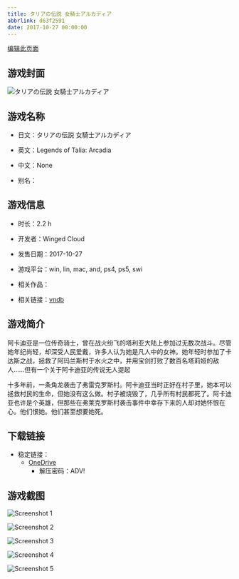 ```yaml
---
title: タリアの伝説 女騎士アルカディア
abbrlink: d63f2591
date: 2017-10-27 00:00:00
---
```

[编辑此页面](https://github.com/ACG-3/ADV3-source/blob/main/source/_posts/games/%E3%82%BF%E3%83%AA%E3%82%A2%E3%81%AE%E4%BC%9D%E8%AA%AC%20%E5%A5%B3%E9%A8%8E%E5%A3%AB%E3%82%A2%E3%83%AB%E3%82%AB%E3%83%87%E3%82%A3%E3%82%A2.md)

## 游戏封面

![タリアの伝説 女騎士アルカディア](https://pan.timero.xyz/onedrive/img_lib_001/%E3%82%BF%E3%83%AA%E3%82%A2%E3%81%AE%E4%BC%9D%E8%AA%AC%20%E5%A5%B3%E9%A8%8E%E5%A3%AB%E3%82%A2%E3%83%AB%E3%82%AB%E3%83%87%E3%82%A3%E3%82%A2_cover.avif)


## 游戏名称

- 日文：タリアの伝説 女騎士アルカディア
- 英文：Legends of Talia: Arcadia
- 中文：None

- 别名：


## 游戏信息

- 时长：2.2 h
- 开发者：Winged Cloud
- 发售日期：2017-10-27
- 游戏平台：win, lin, mac, and, ps4, ps5, swi
- 相关作品：

- 相关链接：[vndb](https://vndb.org/v22009)


## 游戏简介

阿卡迪亚是一位传奇骑士，曾在战火纷飞的塔利亚大陆上参加过无数次战斗。尽管她年纪尚轻，却深受人民爱戴，许多人认为她是凡人中的女神。她年轻时参加了卡达斯之战，拯救了阿玛兰斯村于水火之中，并用宝剑打败了数百名塔莉娅的敌人......但有一个关于阿卡迪亚的传说无人提起

十多年前，一条角龙袭击了弗雷克罗斯村。阿卡迪亚当时正好在村子里，她本可以拯救村民的生命，但她没有这么做。村子被烧毁了，几乎所有村民都死了。阿卡迪亚也许是个英雄，但那些在弗莱克罗斯村袭击事件中幸存下来的人却对她怀恨在心。他们恨她。他们甚至想要她死。




## 下载链接

- 稳定链接：
    - [OneDrive](https://pan.timero.xyz/onedrive/adv_lib_001/%E3%82%BF%E3%83%AA%E3%82%A2%E3%81%AE%E4%BC%9D%E8%AA%AC%20%E5%A5%B3%E9%A8%8E%E5%A3%AB%E3%82%A2%E3%83%AB%E3%82%AB%E3%83%87%E3%82%A3%E3%82%A2)
        - 解压密码：ADV!



## 游戏截图


![Screenshot 1](https://pan.timero.xyz/onedrive/img_lib_001/%E3%82%BF%E3%83%AA%E3%82%A2%E3%81%AE%E4%BC%9D%E8%AA%AC%20%E5%A5%B3%E9%A8%8E%E5%A3%AB%E3%82%A2%E3%83%AB%E3%82%AB%E3%83%87%E3%82%A3%E3%82%A2_Screenshot_1.avif)

![Screenshot 2](https://pan.timero.xyz/onedrive/img_lib_001/%E3%82%BF%E3%83%AA%E3%82%A2%E3%81%AE%E4%BC%9D%E8%AA%AC%20%E5%A5%B3%E9%A8%8E%E5%A3%AB%E3%82%A2%E3%83%AB%E3%82%AB%E3%83%87%E3%82%A3%E3%82%A2_Screenshot_2.avif)

![Screenshot 3](https://pan.timero.xyz/onedrive/img_lib_001/%E3%82%BF%E3%83%AA%E3%82%A2%E3%81%AE%E4%BC%9D%E8%AA%AC%20%E5%A5%B3%E9%A8%8E%E5%A3%AB%E3%82%A2%E3%83%AB%E3%82%AB%E3%83%87%E3%82%A3%E3%82%A2_Screenshot_3.avif)

![Screenshot 4](https://pan.timero.xyz/onedrive/img_lib_001/%E3%82%BF%E3%83%AA%E3%82%A2%E3%81%AE%E4%BC%9D%E8%AA%AC%20%E5%A5%B3%E9%A8%8E%E5%A3%AB%E3%82%A2%E3%83%AB%E3%82%AB%E3%83%87%E3%82%A3%E3%82%A2_Screenshot_4.avif)

![Screenshot 5](https://pan.timero.xyz/onedrive/img_lib_001/%E3%82%BF%E3%83%AA%E3%82%A2%E3%81%AE%E4%BC%9D%E8%AA%AC%20%E5%A5%B3%E9%A8%8E%E5%A3%AB%E3%82%A2%E3%83%AB%E3%82%AB%E3%83%87%E3%82%A3%E3%82%A2_Screenshot_5.avif)

